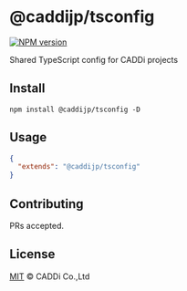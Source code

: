 # @caddijp/tsconfig

[![NPM version](https://badge.fury.io/js/%40caddijp%2Ftsconfig.svg)](https://badge.fury.io/js/%40caddijp%2Ftsconfig)

Shared TypeScript config for CADDi projects

## Install

    npm install @caddijp/tsconfig -D

## Usage

```json
{
  "extends": "@caddijp/tsconfig"
}
```

## Contributing

PRs accepted.

## License

[MIT](https://github.com/caddijp/frontend/blob/master/LICENSE) © CADDi Co.,Ltd
